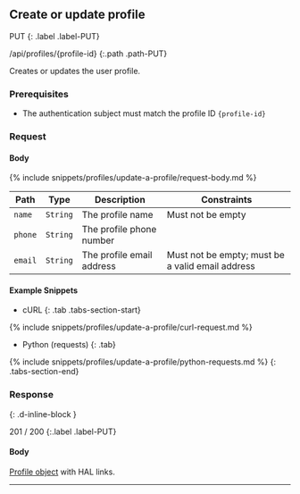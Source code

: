 ## Create or update profile

PUT
{: .label .label-PUT}

/api/profiles/{profile-id}
{:.path .path-PUT}

Creates or updates the user profile.

### Prerequisites

- The authentication subject must match the profile ID `{profile-id}`

### Request

#### Body

{% include snippets/profiles/update-a-profile/request-body.md %}

Path | Type | Description | Constraints
---- | ---- | ----------- | -----------
`name` | `String` | The profile name | Must not be empty
`phone` | `String` | The profile phone number
`email` | `String` | The profile email address | Must not be empty; must be a valid email address

#### Example Snippets
- cURL
{: .tab .tabs-section-start}

{% include snippets/profiles/update-a-profile/curl-request.md %}

- Python (requests)
{: .tab}

{% include snippets/profiles/update-a-profile/python-requests.md %}
{: .tabs-section-end}

### Response
{: .d-inline-block }

201 / 200
{:.label .label-PUT}

#### Body

[Profile object](#profile-object) with HAL links.

---
